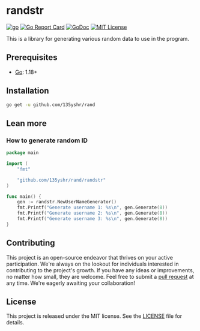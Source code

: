 # randstr

[![go](https://github.com/135yshr/rand/actions/workflows/go.yml/badge.svg)](https://github.com/135yshr/rand/actions)
[![Go Report Card](https://goreportcard.com/badge/github.com/135yshr/rand)](https://goreportcard.com/report/github.com/135yshr/rand)
[![GoDoc](http://img.shields.io/badge/GoDoc-Reference-blue.svg)](https://godoc.org/github.com/135yshr/rand)
[![MIT License](https://img.shields.io/badge/License-MIT-blue.svg)](LICENSE)

This is a library for generating various random data to use in the program.

## Prerequisites

- [Go](https://go.dev/): 1.18+

## Installation

```bash
go get -u github.com/135yshr/rand
```

## Lean more

### How to generate random ID

```go
package main

import (
	"fmt"

	"github.com/135yshr/rand/randstr"
)

func main() {
	gen := randstr.NewUserNameGenerator()
	fmt.Printf("Generate username 1: %s\n", gen.Generate(8))
	fmt.Printf("Generate username 2: %s\n", gen.Generate(8))
	fmt.Printf("Generate username 3: %s\n", gen.Generate(8))
}
```

## Contributing

This project is an open-source endeavor that thrives on your active participation. We're always on the lookout for individuals interested in contributing to the project's growth. If you have any ideas or improvements, no matter how small, they are welcome. Feel free to submit a [pull request](https://github.com/135yshr/rand/pulls) at any time. We're eagerly awaiting your collaboration!

## License

This project is released under the MIT license. See the [LICENSE](LICENSE) file for details.
